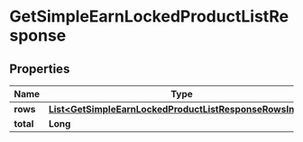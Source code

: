 

# GetSimpleEarnLockedProductListResponse


## Properties

| Name | Type | Description | Notes |
|------------ | ------------- | ------------- | -------------|
|**rows** | [**List&lt;GetSimpleEarnLockedProductListResponseRowsInner&gt;**](GetSimpleEarnLockedProductListResponseRowsInner.md) |  |  [optional] |
|**total** | **Long** |  |  [optional] |



